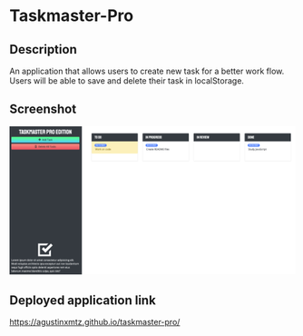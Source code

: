 # Taskmaster-Pro
## Description
An application that allows users to create new task for a better work flow. Users will be able to save and delete their task in localStorage.

## Screenshot
<img src = "./assets/images/Task.png"/>

## Deployed application link
 https://agustinxmtz.github.io/taskmaster-pro/
